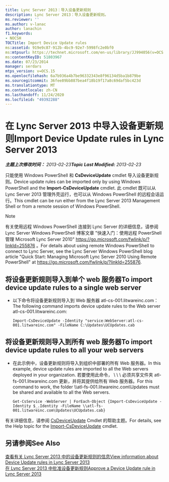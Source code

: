 ```yaml
---
title: Lync Server 2013：导入设备更新规则
description: Lync Server 2013：导入设备更新规则。
ms.reviewer: ''
ms.author: v-lanac
author: lanachin
f1.keywords:
- NOCSH
TOCTitle: Import Device Update rules
ms:assetid: 919e9c87-912b-4bc9-92e7-5998fc2e0bf0
ms:mtpsurl: https://technet.microsoft.com/en-us/library/JJ994056(v=OCS.15)
ms:contentKeyID: 51803967
ms.date: 07/23/2014
manager: serdars
mtps_version: v=OCS.15
ms.openlocfilehash: 6a7b936a4b7be96332343e8f96134d5ba1b879be
ms.sourcegitcommit: 36fee89bb887bea4f18b19f17a8c69daf5bc423d
ms.translationtype: MT
ms.contentlocale: zh-CN
ms.lasthandoff: 11/24/2020
ms.locfileid: "49392288"
---
```

# <a name="import-device-update-rules-in-lync-server-2013"></a><span data-ttu-id="dbd46-103">在 Lync Server 2013 中导入设备更新规则</span><span class="sxs-lookup"><span data-stu-id="dbd46-103">Import Device Update rules in Lync Server 2013</span></span>

<div data-xmlns="http://www.w3.org/1999/xhtml">

<div class="topic" data-xmlns="http://www.w3.org/1999/xhtml" data-msxsl="urn:schemas-microsoft-com:xslt" data-cs="https://msdn.microsoft.com/">

<div data-asp="https://msdn2.microsoft.com/asp">



</div>

<div id="mainSection">

<div id="mainBody"><span data-ttu-id="dbd46-104">

<span> </span></span><span class="sxs-lookup"><span data-stu-id="dbd46-104">

<span> </span></span></span>

<span data-ttu-id="dbd46-105">_**主题上次修改时间：** 2013-02-23_</span><span class="sxs-lookup"><span data-stu-id="dbd46-105">_**Topic Last Modified:** 2013-02-23_</span></span>

<span data-ttu-id="dbd46-106">只能使用 Windows PowerShell 和 **CsDeviceUpdate** cmdlet 导入设备更新规则。</span><span class="sxs-lookup"><span data-stu-id="dbd46-106">Device update rules can be imported only by using Windows PowerShell and the **Import-CsDeviceUpdate** cmdlet.</span></span> <span data-ttu-id="dbd46-107">此 cmdlet 既可以从 Lync Server 2013 管理外壳运行，也可以从 Windows PowerShell 的远程会话运行。</span><span class="sxs-lookup"><span data-stu-id="dbd46-107">This cmdlet can be run either from the Lync Server 2013 Management Shell or from a remote session of Windows PowerShell.</span></span>

<div>


> [!NOTE]  
> <span data-ttu-id="dbd46-108">有关使用远程 Windows PowerShell 连接到 Lync Server 的详细信息，请参阅 Lync Server Windows PowerShell 博客文章 "快速入门：使用远程 PowerShell 管理 Microsoft Lync Server 2010" <A href="https://go.microsoft.com/fwlink/p/?linkid=255876">https://go.microsoft.com/fwlink/p/?linkId=255876</A> 。</span><span class="sxs-lookup"><span data-stu-id="dbd46-108">For details about using remote Windows PowerShell to connect to Lync Server, see the Lync Server Windows PowerShell blog article "Quick Start: Managing Microsoft Lync Server 2010 Using Remote PowerShell" at <A href="https://go.microsoft.com/fwlink/p/?linkid=255876">https://go.microsoft.com/fwlink/p/?linkId=255876</A>.</span></span>



</div>

<div>


<div>

## <a name="to-import-device-update-rules-to-a-single-web-server"></a><span data-ttu-id="dbd46-109">将设备更新规则导入到单个 web 服务器</span><span class="sxs-lookup"><span data-stu-id="dbd46-109">To import device update rules to a single web server</span></span>

  - <span data-ttu-id="dbd46-110">以下命令将设备更新规则导入到 Web 服务器 atl-cs-001.litwareinc.com：</span><span class="sxs-lookup"><span data-stu-id="dbd46-110">The following command imports device update rules to the Web server atl-cs-001.litwareinc.com:</span></span>
    
        Import-CsDeviceUpdate -Identity "service:WebServer:atl-cs-001.litwareinc.com" -FileName C:\Updates\UCUpdates.cab

</div>

<div>

## <a name="to-import-device-update-rules-to-all-your-web-servers"></a><span data-ttu-id="dbd46-111">将设备更新规则导入到所有 web 服务器</span><span class="sxs-lookup"><span data-stu-id="dbd46-111">To import device update rules to all your web servers</span></span>

  - <span data-ttu-id="dbd46-112">在此示例中，设备更新规则将导入到组织中部署的所有 Web 服务器。</span><span class="sxs-lookup"><span data-stu-id="dbd46-112">In this example, device update rules are imported to all the Web servers deployed in your organization.</span></span> <span data-ttu-id="dbd46-113">若要使用此命令， \\ \\ \\ 必须共享文件夹 atl-fs-001.litwareinc.com 更新，并将其提供给所有 Web 服务器。</span><span class="sxs-lookup"><span data-stu-id="dbd46-113">For this command to work, the folder \\\\atl-fs-001.litwareinc.com\\Updates must be shared and available to all the Web servers.</span></span>
    
        Get-CsService -WebServer | ForEach-Object {Import-CsDeviceUpdate -Identity $_.Identity -FileName \\atl-fs-001.litwareinc.com\Updates\UCUpdates.cab}

</div>

<span data-ttu-id="dbd46-114">有关详细信息，请参阅 [CsDeviceUpdate](https://docs.microsoft.com/powershell/module/skype/Import-CsDeviceUpdate) Cmdlet 的帮助主题。</span><span class="sxs-lookup"><span data-stu-id="dbd46-114">For details, see the Help topic for the [Import-CsDeviceUpdate](https://docs.microsoft.com/powershell/module/skype/Import-CsDeviceUpdate) cmdlet.</span></span>

</div>

<div>

## <a name="see-also"></a><span data-ttu-id="dbd46-115">另请参阅</span><span class="sxs-lookup"><span data-stu-id="dbd46-115">See Also</span></span>


[<span data-ttu-id="dbd46-116">查看有关 Lync Server 2013 中的设备更新规则的信息</span><span class="sxs-lookup"><span data-stu-id="dbd46-116">View information about Device Update rules in Lync Server 2013</span></span>](lync-server-2013-view-information-about-device-update-rules.md)  
[<span data-ttu-id="dbd46-117">在 Lync Server 2013 中批准设备更新规则</span><span class="sxs-lookup"><span data-stu-id="dbd46-117">Approve a Device Update rule in Lync Server 2013</span></span>](lync-server-2013-approve-a-device-update-rule.md)  
  

<span data-ttu-id="dbd46-118"></div>

</div>

<span> </span>

</div>

</div>

</span><span class="sxs-lookup"><span data-stu-id="dbd46-118"></div>

</div>

<span> </span>

</div>

</div>

</span></span></div>

